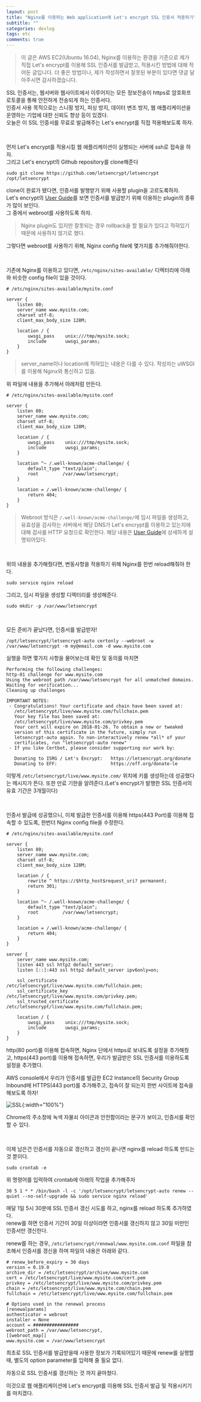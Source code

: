 ```yaml
---
layout: post
title: "Nginx를 이용하는 Web application에 Let's encrypt SSL 인증서 적용하기"
subtitle: ""
categories: devlog
tags: etc
comments: true
---
```


> 이 글은 AWS EC2(Ubuntu 16.04), Nginx를 이용하는 환경을 기준으로 제가 직접 Let's encrypt를 이용해 SSL 인증서를 발급받고, 적용시킨 방법에 대해 적어둔 글입니다.
> 더 좋은 방법이나, 제가 작성하면서 잘못된 부분이 있다면 댓글 달아주시면 감사하겠습니다.

SSL 인증서는, 웹서버와 웹사이트에서 이루어지는 모든 정보전송이 https로 암호화프로토콜을 통해 안전하게 전송되게 하는 인증서다.  
인증서 사용 목적으로는 스니핑 방지, 피싱 방지, 데이터 변조 방지, 웹 애플리케이션을 운영하는 기업에 대한 신뢰도 향상 등이 있겠다.  
오늘은 이 SSL 인증서를 무료로 발급해주는 Let's encrypt를 직접 적용해보도록 하자.  

<br>

먼저 Let's encrypt를 적용시킬 웹 애플리케이션이 실행되는 서버에 ssh로 접속을 하자.  
그리고 Let's encrypt의 Github repository를 clone해준다

```
sudo git clone https://github.com/letsencrypt/letsencrypt /opt/letsencrypt
```

clone이 완료가 됐다면, 인증서를 발행받기 위해 사용할 plugin을 고르도록하자.  
Let's encrypt의 [User Guide](http://letsencrypt.readthedocs.io/en/latest/using.html)를 보면 인증서를 발급받기 위해 이용하는 plugin의 종류가 많이 보인다.  
그 중에서 webroot를 사용하도록 하자.
> Nginx plugin도 있지만 잘못되는 경우 rollback을 할 필요가 있다고 적혀있기 때문에 사용하지 않기로 했다.

그렇다면 webroot를 사용하기 위해, Nginx config file에 몇가지를 추가해줘야한다.

<br>

기존에 Nginx를 이용하고 있다면, `/etc/nginx/sites-available/` 디렉터리에 아래와 비슷한 config file이 있을 것이다.

```
# /etc/nginx/sites-available/mysite.conf

server {
    listen 80;
    server_name www.mysite.com;
    charset utf-8;
    client_max_body_size 128M;

    location / {
        uwsgi_pass    unix:///tmp/mysite.sock;
        include       uwsgi_params;
    }
}
```
> server_name이나 location에 적혀있는 내용은 다를 수 있다. 작성자는 uWSGI를 이용해 Nginx와 통신하고 있음.

위 파일에 내용을 추가해서 아래처럼 만든다.

```
# /etc/nginx/sites-available/mysite.conf

server {
    listen 80;
    server_name www.mysite.com;
    charset utf-8;
    client_max_body_size 128M;

    location / {
        uwsgi_pass    unix:///tmp/mysite.sock;
        include       uwsgi_params;
    }

    location ^~ /.well-known/acme-challenge/ {
        default_type "text/plain";
        root         /var/www/letsencrypt;
    }

    location = /.well-known/acme-challenge/ {
        return 404;
    }
}
```

> Webroot 방식은 `/.well-known/acme-challenge/`에 임시 파일을 생성하고, 유효성을 검사하는 서버에서 해당 DNS가 Let's encrypt를 이용하고 있는지에 대해 검사를 HTTP 요청으로 확인한다. 해당 내용은 [User Guide](http://letsencrypt.readthedocs.io/en/latest/using.html#webroot)에 상세하게 설명되어있다.

<br>

위의 내용을 추가해줬다면, 변동사항을 적용하기 위해 Nginx를 한번 reload해줘야 한다.
```
sudo service nginx reload
```

그리고, 임시 파일을 생성할 디렉터리를 생성해준다.
```
sudo mkdir -p /var/www/letsencrypt
```

<br>

모든 준비가 끝났다면, 인증서를 발급받자!

```
/opt/letsencrypt/letsencrypt-auto certonly --webroot -w /var/www/letsencrypt -m my@email.com -d www.mysite.com
```

실행을 하면 몇가지 사항을 물어보는데 확인 및 동의를 마치면

```
Performing the following challenges:
http-01 challenge for www.mysite.com
Using the webroot path /var/www/letsencrypt for all unmatched domains.
Waiting for verification...
Cleaning up challenges

IMPORTANT NOTES:
 - Congratulations! Your certificate and chain have been saved at:
   /etc/letsencrypt/live/www.mysite.com/fullchain.pem
   Your key file has been saved at:
   /etc/letsencrypt/live/www.mysite.com/privkey.pem
   Your cert will expire on 2018-01-26. To obtain a new or tweaked
   version of this certificate in the future, simply run
   letsencrypt-auto again. To non-interactively renew *all* of your
   certificates, run "letsencrypt-auto renew"
 - If you like Certbot, please consider supporting our work by:

   Donating to ISRG / Let's Encrypt:   https://letsencrypt.org/donate
   Donating to EFF:                    https://eff.org/donate-le
```


이렇게 `/etc/letsencrypt/live/www.mysite.com/` 위치에 키를 생성하는데 성공했다는 메시지가 뜬다. 또한 만료 기한을 알려준다.(Let's encrypt가 발행한 SSL 인증서의 유효 기간은 3개월이다)

<br>

인증서 발급에 성공했으니, 이제 발급한 인증서를 이용해 https(443 Port)를 이용해 접속할 수 있도록, 한번더 Nginx config file을 수정한다.

```
# /etc/nginx/sites-available/mysite.conf

server {
    listen 80;
    server_name www.mysite.com;
    charset utf-8;
    client_max_body_size 128M;

    location / {
        rewrite ^ https://$http_host$request_uri? permanent;
        return 301;
    }

    location ^~ /.well-known/acme-challenge/ {
        default_type "text/plain";
        root         /var/www/letsencrypt;
    }

    location = /.well-known/acme-challenge/ {
        return 404;
    }
}

server {
	server_name www.mysite.com;
	listen 443 ssl http2 default_server;
	listen [::]:443 ssl http2 default_server ipv6only=on;

	ssl_certificate /etc/letsencrypt/live/www.mysite.com/fullchain.pem;
	ssl_certificate_key /etc/letsencrypt/live/www.mysite.com/privkey.pem;
	ssl_trusted_certificate /etc/letsencrypt/live/www.mysite.com/fullchain.pem;

    location / {
        uwsgi_pass    unix:///tmp/mysite.sock;
        include       uwsgi_params;
    }
}
```

http(80 port)를 이용해 접속하면, Nginx 단에서 https로 보내도록 설정을 추가해줬고, https(443 port)를 이용해 접속하면, 우리가 발급받은 SSL 인증서를 이용하도록 설정을 추가했다.

AWS console에서 우리가 인증서를 발급한 EC2 Instance의 Security Group Inbound에 HTTPS(443 port)를 추가해주고, 접속이 잘 되는지 한번 사이트에 접속을 해보도록 하자!

![SSL](../assets/img/post/devlog/ssl/SSL.png){:width="100%"}

Chrome의 주소창에 녹색 자물쇠 아이콘과 안전함이라는 문구가 보이고, 인증서를 확인 할 수 있다.

<br>

이제 남은건 인증서를 자동으로 갱신하고 갱신이 끝나면 nginx를 reload 하도록 만드는 것 뿐이다.

```
sudo crontab -e
```
위 명령어를 입력하여 crontab에 아래의 작업을 추가해주자

```
30 5 1 * * /bin/bash -l -c '/opt/letsencrypt/letsencrypt-auto renew --quiet --no-self-upgrade && sudo service nginx reload'
```

매달 1일 5시 30분에 SSL 인증서 갱신 시도를 하고, nginx를 reload 하도록 추가하였다.  
renew를 하면 인증서 기간이 30일 이상이라면 인증서를 갱신하지 않고 30일 미만인 인증서만 갱신한다.  

renew를 하는 경우, `/etc/letsencrypt/renewal/www.mysite.com.conf` 파일을 참조해서 인증서를 갱신을 하며 파일의 내용은 아래와 같다.

```
# renew_before_expiry = 30 days
version = 0.19.0
archive_dir = /etc/letsencrypt/archive/www.mysite.com
cert = /etc/letsencrypt/live/www.mysite.com/cert.pem
privkey = /etc/letsencrypt/live/www.mysite.com/privkey.pem
chain = /etc/letsencrypt/live/www.mysite.com/chain.pem
fullchain = /etc/letsencrypt/live/www.mysite.com/fullchain.pem

# Options used in the renewal process
[renewalparams]
authenticator = webroot
installer = None
account = #################
webroot_path = /var/www/letsencrypt,
[[webroot_map]]
www.mysite.com = /var/www/letsencrypt
```

최초로 SSL 인증서를 발급받을때 사용한 정보가 기록되어있기 때문에 renew를 실행할 때, 별도의 option parameter를 입력해 줄 필요 없다.

자동으로 SSL 인증서를 갱신하는 것 까지 끝마쳤다.

이것으로 웹 애플리케이션에 Let's encrypt를 이용해 SSL 인증서 발급 및 적용시키기를 마치겠다.
